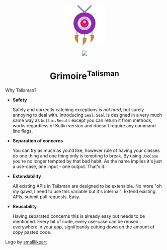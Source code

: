 <p align="center">
  <img src="art/logo.svg" width="128px" />
</p>
<p align="center">
    <a href="https://bintray.com/diareuse/grimoire/talisman/"><img src="https://api.bintray.com/packages/diareuse/grimoire/talisman/images/download.svg?version=latest" /></a>
</p>
<h1 align="center">Grimoire<sup>Talisman</sup></h1>

Why Talisman?

* **Safety**

    Safely and correctly catching exceptions is _not hard_, but surely annoying to deal with.
    Introducing `Seal`. `Seal` is designed in a very much same way as `kotlin.Result` except you
    can return it from methods, works regardless of Kotlin version and doesn't require any command
    line flags.

* **Separation of concerns**

    You can try as much as you'd like, however rule of having your classes do one thing and one
    thing only is tempting to break. By using `UseCase` you're no longer tempted by that bad habit.
    As the name implies it's just a use-case, one input - one output. That's it.

* **Extendability**

    All existing APIs in Talisman are designed to be extensible. No more "oh my gawd, I need to use
    this variable but it's internal". Extend existing APIs, submit pull requests. Easy.

* **Reusability**

    Having separated concerns this is already easy but needs to be mentioned. Every bit of code,
    every use-case can be reused everywhere in your app, significantly cutting down on the amount of
    copy pasted code.

Logo by <a href="https://www.flaticon.com/authors/smalllikeart" title="smalllikeart">smalllikeart</a>
